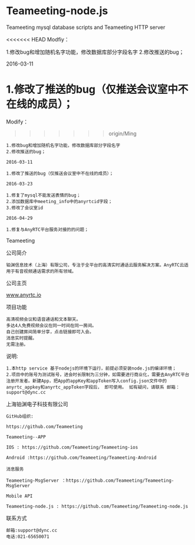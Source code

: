 # Teameeting-node.js
Teameeting mysql database scripts and Teameeting HTTP server



<<<<<<< HEAD
Modfiy：

1.修改bug和增加随机名字功能，修改数据库部分字段名字
2.修改推送的bug；

2016-03-11

1.修改了推送的bug（仅推送会议室中不在线的成员）；
=======
Modify：
>>>>>>> origin/Ming

	1.修改bug和增加随机名字功能，修改数据库部分字段名字
	2.修改推送的bug；

	2016-03-11

	1.修改了推送的bug（仅推送会议室中不在线的成员）；

	2016-03-23

	1.修复了mysql不能发送表情的bug；
	2.添加数据库中meeting_info中的anyrtcid字段；
	3.修改了会议室id

	2016-04-29

	1.修复与AnyRTC平台服务对接的的问题；


Teameeting


公司简介


	铂渊信息技术（上海）有限公司，专注于全平台的高清实时通话云服务解决方案。AnyRTC云适用于有音视频通话需求的所有领域。


公司主页

www.anyrtc.io


项目功能

	高清视频会议和语音通话和文本聊天。
	多达4人免费视频会议在同一时间在同一房间。
	自己创建房间简单分享，点击链接即可入会。
	消息实时提醒。
	无需注册。

说明: 

	1.本http service 基于nodejs的环境下运行，前提必须安装node.js的编译环境；
	2.项目中的账号为测试账号，进会时长限制为三分钟，如需要进行商业化，需要去AnyRTC平台注册开发者。新建App，把App的appKey和appToken写入config.json文件中的anyrtc_appkey和anyrtc_appToken字段后， 即可使用。 如有疑问，请联系 邮箱：support@dync.cc



上海铂渊电子科技有限公司


	GitHub组织: 

	https://github.com/Teameeting

	Teameeting--APP
	
	IOS : https://github.com/Teameeting/Teameeting-ios

	Android :https://github.com/Teameeting/Teameeting-Android

	消息服务

	Teameeting-MsgServer ：https://github.com/Teameeting/Teameeting-MsgServer

	Mobile API

	Teameeting-node.js : https://github.com/Teameeting/Teameeting-node.js







联系方式

	邮箱:support@dync.cc
	电话:021-65650071
